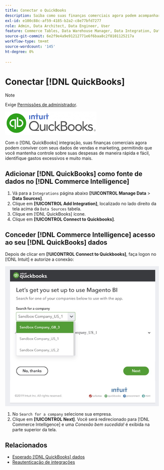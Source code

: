 ```yaml
---
title: Conectar o QuickBooks
description: Saiba como suas finanças comerciais agora podem acompanhar seus dados de vendas e marketing, permitindo que você mantenha controle sobre suas despesas de maneira rápida e fácil, identifique gastos excessivos e muito mais.
exl-id: e100c88c-af59-4185-b2a2-c8e77bfd7277
role: Admin, Data Architect, Data Engineer, User
feature: Commerce Tables, Data Warehouse Manager, Data Integration, Data Import/Export
source-git-commit: 6e2f9e4a9e91212771e6f6baa8c2f8101125217a
workflow-type: tm+mt
source-wordcount: '145'
ht-degree: 0%

---
```


# Conectar [!DNL QuickBooks]

>[!NOTE]
>
>Exige [Permissões de administrador](../../../administrator/user-management/user-management.md).

![](../../../assets/Quickbooks.png)

Com o [!DNL QuickBooks] integração, suas finanças comerciais agora podem conviver com seus dados de vendas e marketing, permitindo que você mantenha controle sobre suas despesas de maneira rápida e fácil, identifique gastos excessivos e muito mais.

## Adicionar [!DNL QuickBooks] como fonte de dados no [!DNL Commerce Intelligence]

1. Vá para a `Integrations` página abaixo **[!UICONTROL Manage Data** > **Data Sources]**.
1. Clique em **[!UICONTROL Add Integration]**, localizado no lado direito da tela acima da `Data Sources` tabela.
1. Clique em [!DNL QuickBooks] ícone.
1. Clique em **[!UICONTROL Connect to Quickbooks]**.

## Conceder [!DNL Commerce Intelligence] acesso ao seu [!DNL QuickBooks] dados

Depois de clicar em **[!UICONTROL Connect to Quickbooks]**, faça logon no [!DNL Intuit] e autorize a conexão:

![](../../../assets/QuickBooks_App_Store_1.jpg)

1. No `Search for a company` selecione sua empresa.
1. Clique em **[!UICONTROL Next]**. Você será redirecionado para [!DNL Commerce Intelligence] e uma *Conexão bem sucedida!* é exibida na parte superior da tela.

## Relacionados

* [Esperado [!DNL QuickBooks] dados](../integrations/quickbooks-data.md)
* [Reautenticação de integrações](https://experienceleague.adobe.com/docs/commerce-knowledge-base/kb/how-to/mbi-reauthenticating-integrations.html)
